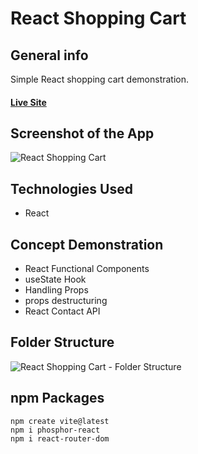 # **React Shopping Cart**

## General info

Simple React shopping cart demonstration. 

#### [Live Site](https://react-shopping-cart-100.netlify.app/)

## Screenshot of the App

![React Shopping Cart](https://i.ibb.co/SDgnHK4/react-7.jpg)

## Technologies Used

- React

## Concept Demonstration

- React Functional Components
- useState Hook
- Handling Props
- props destructuring
- React Contact API

## Folder Structure

![React Shopping Cart - Folder Structure](x)

## npm Packages

```
npm create vite@latest
npm i phosphor-react
npm i react-router-dom
```

